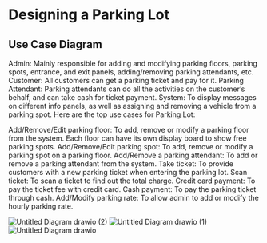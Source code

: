 # Designing a Parking Lot

<p>
  <h2>Use Case Diagram</h2>

Admin: Mainly responsible for adding and modifying parking floors, parking spots, entrance, and exit panels, adding/removing parking attendants, etc.
Customer: All customers can get a parking ticket and pay for it.
Parking Attendant: Parking attendants can do all the activities on the customer’s behalf, and can take cash for ticket payment.
System: To display messages on different info panels, as well as assigning and removing a vehicle from a parking spot.
      Here are the top use cases for Parking Lot:

Add/Remove/Edit parking floor: To add, remove or modify a parking floor from the system. Each floor can have its own display board to show free parking spots.
Add/Remove/Edit parking spot: To add, remove or modify a parking spot on a parking floor.
Add/Remove a parking attendant: To add or remove a parking attendant from the system.
Take ticket: To provide customers with a new parking ticket when entering the parking lot.
Scan ticket: To scan a ticket to find out the total charge.
Credit card payment: To pay the ticket fee with credit card.
Cash payment: To pay the parking ticket through cash.
Add/Modify parking rate: To allow admin to add or modify the hourly parking rate.
</p>

![Untitled Diagram drawio (2)](https://user-images.githubusercontent.com/83815560/210696678-6a94e751-b10d-455e-8a73-1846a1a92f73.png)
![Untitled Diagram drawio (1)](https://user-images.githubusercontent.com/83815560/210696702-5fa7bae1-3b19-4cda-81c4-93cb88f695c3.png)
![Untitled Diagram drawio](https://user-images.githubusercontent.com/83815560/210696710-9a45359e-39a3-44dd-8ebe-d500b1c0d1c6.png)
